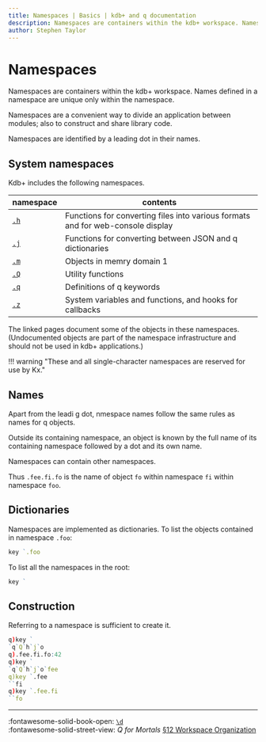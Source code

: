 ```yaml
---
title: Namespaces | Basics | kdb+ and q documentation
description: Namespaces are containers within the kdb+ workspace. Namespaces are a convenient way to divide an application between modules.
author: Stephen Taylor
---
```

# Namespaces





Namespaces are containers within the kdb+ workspace.
Names defined in a namespace are unique only within the namespace.

Namespaces are a convenient way to divide an application between modules; also to construct and share library code.

Namespaces are identified by a leading dot in their names.


## System namespaces

Kdb+ includes the following namespaces.

namespace       | contents
----------------|------------------------------------------------
[`.h`](../ref/doth.md) | Functions for converting files into various formats and for web-console display
[`.j`](../ref/dotj.md) | Functions for converting between JSON and q dictionaries
[`.m`](../ref/dotm.md) | Objects in memry domain 1
[`.Q`](../ref/dotq.md) | Utility functions
[`.q`](../ref/dotq.md) | Definitions of q keywords
[`.z`](../ref/dotz.md) | System variables and functions, and hooks for callbacks

The linked pages document some of the objects in these namespaces. 
(Undocumented objects are part of the namespace infrastructure and should not be used in kdb+ applications.) 

!!! warning "These and all single-character namespaces are reserved for use by Kx."


## Names

Apart from the leadi g dot, nmespace names follow the same rules as names for q objects.

Outside its containing namespace, an object is known by the full name of its containing namespace followed by a dot and its own name. 

Namespaces can contain other namespaces.

Thus `.fee.fi.fo`  is the name of object `fo` within namespace `fi` within namespace `foo`. 


## Dictionaries

Namespaces are implemented as dictionaries. 
To list the objects contained in namespace `.foo`:

```q
key `.foo
```

To list all the namespaces in the root:

```q
key `
```


## Construction

Referring to a namespace is sufficient to create it.

```q
q)key `
`q`Q`h`j`o
q).fee.fi.fo:42
q)key `
`q`Q`h`j`o`fee
q)key `.fee
``fi
q)key `.fee.fi
``fo
```

----
:fontawesome-solid-book-open:
[`\d`](syscmds.md#d-directory)
<br>
:fontawesome-solid-street-view:
_Q for Mortals_
[§12 Workspace Organization](/q4m3/12_Workspace_organization/)